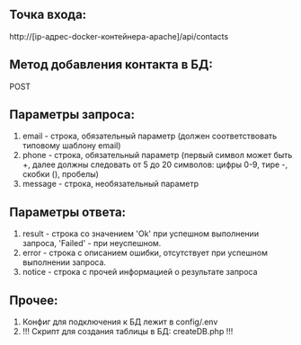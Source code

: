 Точка входа:
------------
http://[ip-адрес-docker-контейнера-apache]/api/contacts

Метод добавления контакта в БД:
------------------------------
POST

Параметры запроса:
------------------
1. email - строка, обязательный параметр (должен соответствовать типовому шаблону email)
2. phone - строка, обязательный параметр (первый символ может быть +, далее должны следовать от 5 до 20 символов: цифры 0-9, тире -, скобки (), пробелы)
3. message - строка, необязательный параметр

Параметры ответа:
------------------
1. result - строка со значением 'Ok' при успешном выполнении запроса, 'Failed' - при неуспешном.
2. error - строка с описанием ошибки, отсутствует при успешном выполнении запроса.
3. notice - строка с прочей информацией о результате запроса

Прочее:
-------
1. Конфиг для подключения к БД лежит в config/.env
2. !!! Скрипт для создания таблицы в БД: createDB.php  !!!
